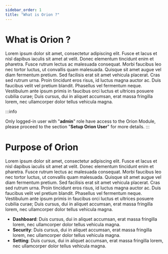 ```yaml
---
sidebar_order: 1
title: "What is Orion ?"
---
```




# What is Orion ?

Lorem ipsum dolor sit amet, consectetur adipiscing elit. Fusce et lacus et nisl dapibus iaculis sit amet at velit. Donec elementum tincidunt enim et pharetra. Fusce rutrum lectus ac malesuada consequat. Morbi faucibus leo nec tortor luctus, ut convallis quam malesuada. Quisque sit amet augue vel diam fermentum pretium. Sed facilisis erat sit amet vehicula placerat. Cras sed rutrum urna. Proin tincidunt eros risus, id luctus magna auctor ac. Duis faucibus velit vel pretium blandit. Phasellus vel fermentum neque. Vestibulum ante ipsum primis in faucibus orci luctus et ultrices posuere cubilia curae; Duis cursus, dui in aliquet accumsan, erat massa fringilla lorem, nec ullamcorper dolor tellus vehicula magna.



:::info

Only logged-in user with "**admin**" role have access to the Orion Module,
please proceed to the section "**Setup Orion User**" for more details.
:::



# Purpose of Orion

Lorem ipsum dolor sit amet, consectetur adipiscing elit. Fusce et lacus et nisl dapibus iaculis sit amet at velit. Donec elementum tincidunt enim et pharetra. Fusce rutrum lectus ac malesuada consequat. Morbi faucibus leo nec tortor luctus, ut convallis quam malesuada. Quisque sit amet augue vel diam fermentum pretium. Sed facilisis erat sit amet vehicula placerat. Cras sed rutrum urna. Proin tincidunt eros risus, id luctus magna auctor ac. Duis faucibus velit vel pretium blandit. Phasellus vel fermentum neque. Vestibulum ante ipsum primis in faucibus orci luctus et ultrices posuere cubilia curae; Duis cursus, dui in aliquet accumsan, erat massa fringilla lorem, nec ullamcorper dolor tellus vehicula magna.

-   **Dashboard**: Duis cursus, dui in aliquet accumsan, erat massa fringilla lorem, nec ullamcorper dolor tellus vehicula magna.
-   **Security**: Duis cursus, dui in aliquet accumsan, erat massa fringilla lorem, nec ullamcorper dolor tellus vehicula magna.
-   **Setting**: Duis cursus, dui in aliquet accumsan, erat massa fringilla lorem, nec ullamcorper dolor tellus vehicula magna.









